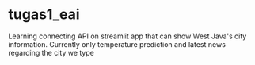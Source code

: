 # tugas1_eai
Learning connecting API on streamlit app that can show West Java's city information. Currently only temperature prediction and latest news regarding the city we type
